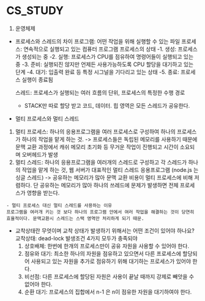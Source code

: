 # CS_STUDY

1. 운영체제 
 - 프로세스와 스레드의 차이
  프로그램: 어떤 작업을 위해 실행할 수 있는 파일
  프로세스: 연속적으로 실행되고 있는 컴퓨터 프로그램
   프로세스의 상태 
    -1. 생성: 프로세스가 생성되는 중
    -2. 실행: 프로세스가 CPU를 점유하여 명령어들이 실행되고 있는 중
    -3. 준비: 실행되진 않지만 언제든 사용가능하도록 CPU 할당을 대기하고 있는 단계
    -4. 대기: 입출력 완료 등 특정 시그널을 기다리고 있는 상태 
    -5. 종료: 프로세스 실행이 종료됨
    
   스레드: 프로세스가 실행되는 여러 흐름의 단위, 프로세스의 특정한 수행 경로
     - STACK만 따로 할당 받고 코드, 데이터. 힙 영역은 모든 스레드가 공유한다. 
    
 - 멀티 프로세스와 멀티 스레드 
  1. 멀티 프로세스: 하나의 응용프로그램을 여러 프로세스로 구성하여 하나의 프로세스가 하나의 작업을 맡게 하는 것. 
   -> 프로세스들은 독립된 메모리를 사용하기 때문에 문맥 교환 과정에서 캐쉬 메모리 초기화 등 무거운 작업이 진행되고 시간이 소요되며 오버헤드가 발생 
  2. 멀티 스레드: 하나의 응용프로그램을 여러개의 스레드로 구성하고 각 스레드가 하나의 작업을 맡게 하는 것, 웹 서버가 대표적인 멀티 스레드 응용프로그램 (node.js 는 싱글 스레드)
   -> 공유하는 메모리가 많아 문맥 교환 비용이 멀티 프로세스에 비해 저렴하다. 단 공유하는 메모리가 많아 하나의 쓰레드에 문제가 발생하면 전체 프로세스가 영향을 받는다. 
   
    - 멀티 프로세스 대신 멀티 스레드를 사용하는 이유 
    프로그램을 여러개 키는 것 보다 하나의 프로그램 안에서 여러 작업을 해결하는 것이 당연히 효율적이다. 문맥교환시 스레드는 스택 영역만 처리하게 되기 때문. 
    
- 교착상태란 무엇이며 교착 상태가 발생하기 위해서는 어떤 조건이 있어야 하나요? 
 교착상태: dead-lock 
  발생조건 4가지 모두가 충족되야 
   1. 상호배체: 한번에 한개의 프로세스만이 공유 자원을 사용할 수 있어야 한다.
   2. 점유와 대기: 최소한 하나의 자원을 점유하고 있으면서 다른 프로세스에 할당되어 사용되고 있는 자원을 추가로 점유하기 위해 대기하는 프로세스가 있어야 한다.
   3. 비선점: 다른 프로세스에 할당된 자원은 사용이 끝날 때까지 강제로 빼앗을 수 없어야 한다. 
   4. 순환 대기: 프로세스의 집합에서 n-1 은 n이 점유한 자원을 대기하여야 한다. 
   
